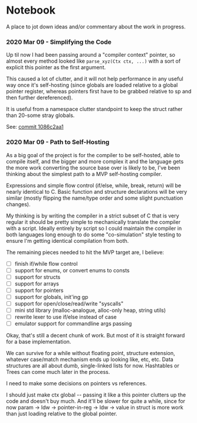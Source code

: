 # Notebook

A place to jot down ideas and/or commentary about the work in progress.

### 2020 Mar 09 - Simplifying the Code

Up til now I had been passing around a "compiler context" pointer, so
almost every method looked like `parse_xyz(Ctx ctx, ...)` with a sort of
explicit this pointer as the first argument.

This caused a lot of clutter, and it will not help performance in any
useful way once it's self-hosting (since globals are loaded relative
to a global pointer register, whereas pointers first have to be grabbed
relative to sp and then further dereferenced).

It is useful from a namespace clutter standpoint to keep the struct
rather than 20-some stray globals.

See: [commit 1086c2aa1](https://github.com/swetland/compiler/commit/1086c2aa1133ed44b462b9a360f180ef9f0a851e)

### 2020 Mar 09 - Path to Self-Hosting

As a big goal of the project is for the compiler to be self-hosted, able
to compile itself, and the bigger and more complex it and the language
gets the more work converting the source base over is likely to be, I've
been thinking about the simplest path to a MVP self-hosting compiler.

Expressions and simple flow control (if/else, while, break, return)
will be nearly identical to C.  Basic function and structure declarations
will be very similar (mostly flipping the name/type order and some slight
punctuation changes).

My thinking is by writing the compiler in a strict subset of C that is
very regular it should be pretty simple to mechanically translate the
compiler with a script.  Ideally entirely by script so I could maintain
the compiler in both languages long enough to do some "co-simulation"
style testing to ensure I'm getting identical compilation from both.

The remaining pieces needed to hit the MVP target are, I believe:

- [ ] finish if/while flow control
- [ ] support for enums, or convert enums to consts
- [ ] support for structs
- [ ] support for arrays
- [ ] support for pointers
- [ ] support for globals, init'ing gp
- [ ] support for open/close/read/write "syscalls"
- [ ] mini std library (malloc-analogue, alloc-only heap, string utils)
- [ ] rewrite lexer to use if/else instead of case
- [ ] emulator support for commandline args passing

Okay, that's still a decent chunk of work.  But most of it is straight
forward for a base implementation.

We can survive for a while without floating point, structure extension,
whatever case/match mechanism ends up looking like, etc, etc.  Data
structures are all about dumb, single-linked lists for now.  Hashtables
or Trees can come much later in the process.

I need to make some decisions on pointers vs references.

I should just make ctx global -- passing it like a this pointer clutters
up the code and doesn't buy much.  And it'll be slower for quite a while,
since for now param -> ldw -> pointer-in-reg -> ldw -> value in struct is
more work than just loading relative to the global pointer.


